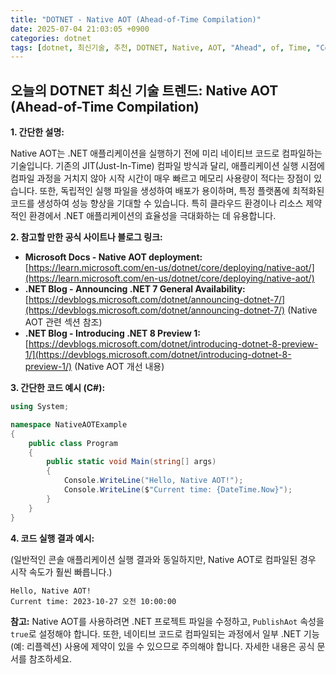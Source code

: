 ```yaml
---
title: "DOTNET - Native AOT (Ahead-of-Time Compilation)"
date: 2025-07-04 21:03:05 +0900
categories: dotnet
tags: [dotnet, 최신기술, 추천, DOTNET, Native, AOT, "Ahead", of, Time, "Compilation"]
---
```


## 오늘의 DOTNET 최신 기술 트렌드: **Native AOT (Ahead-of-Time Compilation)**

**1. 간단한 설명:**

Native AOT는 .NET 애플리케이션을 실행하기 전에 미리 네이티브 코드로 컴파일하는 기술입니다. 기존의 JIT(Just-In-Time) 컴파일 방식과 달리, 애플리케이션 실행 시점에 컴파일 과정을 거치지 않아 시작 시간이 매우 빠르고 메모리 사용량이 적다는 장점이 있습니다. 또한, 독립적인 실행 파일을 생성하여 배포가 용이하며, 특정 플랫폼에 최적화된 코드를 생성하여 성능 향상을 기대할 수 있습니다. 특히 클라우드 환경이나 리소스 제약적인 환경에서 .NET 애플리케이션의 효율성을 극대화하는 데 유용합니다.

**2. 참고할 만한 공식 사이트나 블로그 링크:**

*   **Microsoft Docs - Native AOT deployment:** [https://learn.microsoft.com/en-us/dotnet/core/deploying/native-aot/](https://learn.microsoft.com/en-us/dotnet/core/deploying/native-aot/)
*   **.NET Blog - Announcing .NET 7 General Availability:** [https://devblogs.microsoft.com/dotnet/announcing-dotnet-7/](https://devblogs.microsoft.com/dotnet/announcing-dotnet-7/) (Native AOT 관련 섹션 참조)
*   **.NET Blog - Introducing .NET 8 Preview 1:** [https://devblogs.microsoft.com/dotnet/introducing-dotnet-8-preview-1/](https://devblogs.microsoft.com/dotnet/introducing-dotnet-8-preview-1/) (Native AOT 개선 내용)

**3. 간단한 코드 예시 (C#):**

```csharp
using System;

namespace NativeAOTExample
{
    public class Program
    {
        public static void Main(string[] args)
        {
            Console.WriteLine("Hello, Native AOT!");
            Console.WriteLine($"Current time: {DateTime.Now}");
        }
    }
}
```

**4. 코드 실행 결과 예시:**

(일반적인 콘솔 애플리케이션 실행 결과와 동일하지만, Native AOT로 컴파일된 경우 시작 속도가 훨씬 빠릅니다.)

```
Hello, Native AOT!
Current time: 2023-10-27 오전 10:00:00
```

**참고:** Native AOT를 사용하려면 .NET 프로젝트 파일을 수정하고, `PublishAot` 속성을 `true`로 설정해야 합니다. 또한, 네이티브 코드로 컴파일되는 과정에서 일부 .NET 기능 (예: 리플렉션) 사용에 제약이 있을 수 있으므로 주의해야 합니다. 자세한 내용은 공식 문서를 참조하세요.

